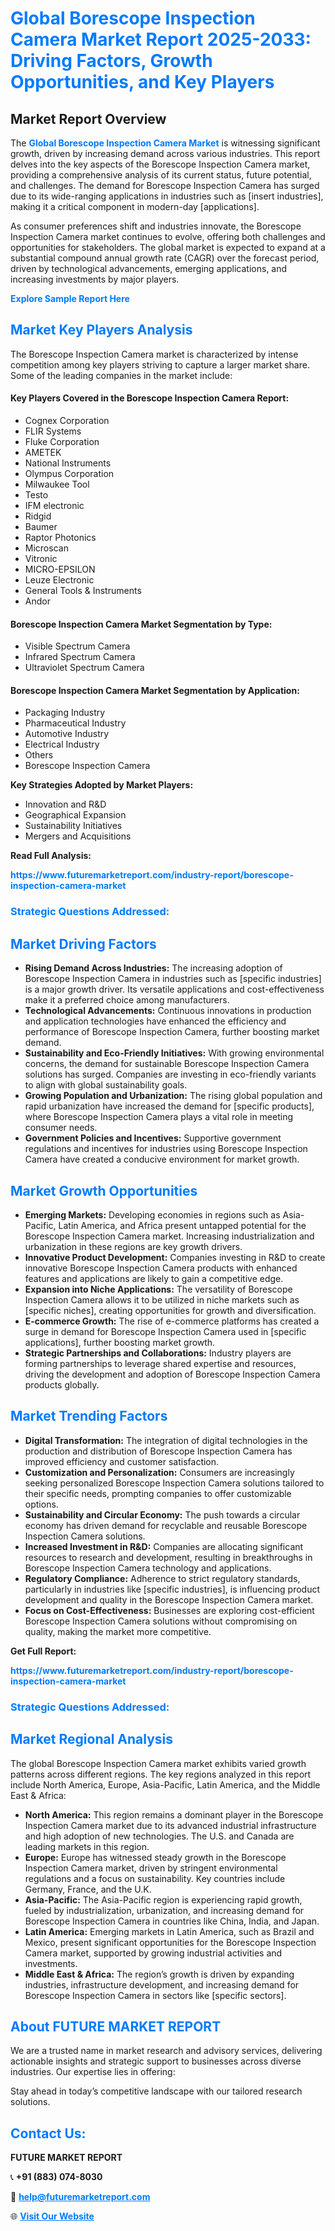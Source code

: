 <h1 style="color: #007BFF;">Global Borescope Inspection Camera Market Report 2025-2033: Driving Factors, Growth Opportunities, and Key Players</h1>

<section id="overview">
<h2>Market Report Overview</h2>
<p>The <a href="https://www.futuremarketreport.com/industry-report/borescope-inspection-camera-market" style="color: #007BFF; text-decoration: none;"><strong>Global Borescope Inspection Camera Market</strong></a> is witnessing significant growth, driven by increasing demand across various industries. This report delves into the key aspects of the Borescope Inspection Camera market, providing a comprehensive analysis of its current status, future potential, and challenges. The demand for Borescope Inspection Camera has surged due to its wide-ranging applications in industries such as [insert industries], making it a critical component in modern-day [applications].</p>
<p>As consumer preferences shift and industries innovate, the Borescope Inspection Camera market continues to evolve, offering both challenges and opportunities for stakeholders. The global market is expected to expand at a substantial compound annual growth rate (CAGR) over the forecast period, driven by technological advancements, emerging applications, and increasing investments by major players.</p>
</section>

<section id="overview">
<p><a href="https://www.futuremarketreport.com/request-sample/reportId=122891" style="color: #007BFF; text-decoration: none;"><strong>Explore Sample Report Here</strong></a></p>
</section>

<section id="key-players">
<h2 style="color: #007BFF;">Market Key Players Analysis</h2>
<p>The Borescope Inspection Camera market is characterized by intense competition among key players striving to capture a larger market share. Some of the leading companies in the market include:</p>
<h4>Key Players Covered in the Borescope Inspection Camera Report:</h4>
<ul><li>Cognex Corporation</li><li>FLIR Systems</li><li>Fluke Corporation</li><li>AMETEK</li><li>National Instruments</li><li>Olympus Corporation</li><li>Milwaukee Tool</li><li>Testo</li><li>IFM electronic</li><li>Ridgid</li><li>Baumer</li><li>Raptor Photonics</li><li>Microscan</li><li>Vitronic</li><li>MICRO-EPSILON</li><li>Leuze Electronic</li><li>General Tools &amp; Instruments</li><li>Andor</li></ul>
<h4>Borescope Inspection Camera Market Segmentation by Type:</h4>
<ul><li>Visible Spectrum Camera</li><li>Infrared Spectrum Camera</li><li>Ultraviolet Spectrum Camera</li></ul>

<h4>Borescope Inspection Camera Market Segmentation by Application:</h4>
<ul><li>Packaging Industry</li><li>Pharmaceutical Industry</li><li>Automotive Industry</li><li>Electrical Industry</li><li>Others</li><li>Borescope Inspection Camera</li></ul>
<p><strong>Key Strategies Adopted by Market Players:</strong></p>
<ul>
<li>Innovation and R&D</li>
<li>Geographical Expansion</li>
<li>Sustainability Initiatives</li>
<li>Mergers and Acquisitions</li>
</ul>
</section>

<section>
<p><strong>Read Full Analysis: </strong></p><a href="https://www.futuremarketreport.com/industry-report/borescope-inspection-camera-market" style="color: #007BFF; text-decoration: none;"><strong>https://www.futuremarketreport.com/industry-report/borescope-inspection-camera-market</strong></a>
<h3 style="color: #007BFF;">Strategic Questions Addressed:</h3>
</section>

<section id="driving-factors">
<h2 style="color: #007BFF;">Market Driving Factors</h2>
<ul>
<li><strong>Rising Demand Across Industries:</strong> The increasing adoption of Borescope Inspection Camera in industries such as [specific industries] is a major growth driver. Its versatile applications and cost-effectiveness make it a preferred choice among manufacturers.</li>
<li><strong>Technological Advancements:</strong> Continuous innovations in production and application technologies have enhanced the efficiency and performance of Borescope Inspection Camera, further boosting market demand.</li>
<li><strong>Sustainability and Eco-Friendly Initiatives:</strong> With growing environmental concerns, the demand for sustainable Borescope Inspection Camera solutions has surged. Companies are investing in eco-friendly variants to align with global sustainability goals.</li>
<li><strong>Growing Population and Urbanization:</strong> The rising global population and rapid urbanization have increased the demand for [specific products], where Borescope Inspection Camera plays a vital role in meeting consumer needs.</li>
<li><strong>Government Policies and Incentives:</strong> Supportive government regulations and incentives for industries using Borescope Inspection Camera have created a conducive environment for market growth.</li>
</ul>
</section>

<section id="growth-opportunities">
<h2 style="color: #007BFF;">Market Growth Opportunities</h2>
<ul>
<li><strong>Emerging Markets:</strong> Developing economies in regions such as Asia-Pacific, Latin America, and Africa present untapped potential for the Borescope Inspection Camera market. Increasing industrialization and urbanization in these regions are key growth drivers.</li>
<li><strong>Innovative Product Development:</strong> Companies investing in R&D to create innovative Borescope Inspection Camera products with enhanced features and applications are likely to gain a competitive edge.</li>
<li><strong>Expansion into Niche Applications:</strong> The versatility of Borescope Inspection Camera allows it to be utilized in niche markets such as [specific niches], creating opportunities for growth and diversification.</li>
<li><strong>E-commerce Growth:</strong> The rise of e-commerce platforms has created a surge in demand for Borescope Inspection Camera used in [specific applications], further boosting market growth.</li>
<li><strong>Strategic Partnerships and Collaborations:</strong> Industry players are forming partnerships to leverage shared expertise and resources, driving the development and adoption of Borescope Inspection Camera products globally.</li>
</ul>
</section>

<section id="trending-factors">
<h2 style="color: #007BFF;">Market Trending Factors</h2>
<ul>
<li><strong>Digital Transformation:</strong> The integration of digital technologies in the production and distribution of Borescope Inspection Camera has improved efficiency and customer satisfaction.</li>
<li><strong>Customization and Personalization:</strong> Consumers are increasingly seeking personalized Borescope Inspection Camera solutions tailored to their specific needs, prompting companies to offer customizable options.</li>
<li><strong>Sustainability and Circular Economy:</strong> The push towards a circular economy has driven demand for recyclable and reusable Borescope Inspection Camera solutions.</li>
<li><strong>Increased Investment in R&D:</strong> Companies are allocating significant resources to research and development, resulting in breakthroughs in Borescope Inspection Camera technology and applications.</li>
<li><strong>Regulatory Compliance:</strong> Adherence to strict regulatory standards, particularly in industries like [specific industries], is influencing product development and quality in the Borescope Inspection Camera market.</li>
<li><strong>Focus on Cost-Effectiveness:</strong> Businesses are exploring cost-efficient Borescope Inspection Camera solutions without compromising on quality, making the market more competitive.</li>
</ul>
</section>

<section>
<p><strong>Get Full Report: </strong></p><a href="https://www.futuremarketreport.com/industry-report/borescope-inspection-camera-market" style="color: #007BFF; text-decoration: none;"><strong>https://www.futuremarketreport.com/industry-report/borescope-inspection-camera-market</strong></a>
<h3 style="color: #007BFF;">Strategic Questions Addressed:</h3>
</section>


<section id="regional-analysis">
<h2 style="color: #007BFF;">Market Regional Analysis</h2>
<p>The global Borescope Inspection Camera market exhibits varied growth patterns across different regions. The key regions analyzed in this report include North America, Europe, Asia-Pacific, Latin America, and the Middle East & Africa:</p>
<ul>
<li><strong>North America:</strong> This region remains a dominant player in the Borescope Inspection Camera market due to its advanced industrial infrastructure and high adoption of new technologies. The U.S. and Canada are leading markets in this region.</li>
<li><strong>Europe:</strong> Europe has witnessed steady growth in the Borescope Inspection Camera market, driven by stringent environmental regulations and a focus on sustainability. Key countries include Germany, France, and the U.K.</li>
<li><strong>Asia-Pacific:</strong> The Asia-Pacific region is experiencing rapid growth, fueled by industrialization, urbanization, and increasing demand for Borescope Inspection Camera in countries like China, India, and Japan.</li>
<li><strong>Latin America:</strong> Emerging markets in Latin America, such as Brazil and Mexico, present significant opportunities for the Borescope Inspection Camera market, supported by growing industrial activities and investments.</li>
<li><strong>Middle East & Africa:</strong> The region’s growth is driven by expanding industries, infrastructure development, and increasing demand for Borescope Inspection Camera in sectors like [specific sectors].</li>
</ul>
</section>

<footer>
<h2 style="color: #007BFF;">About FUTURE MARKET REPORT</h2>
<p>We are a trusted name in market research and advisory services, delivering actionable insights and strategic support to businesses across diverse industries. Our expertise lies in offering:</p>

<p>Stay ahead in today’s competitive landscape with our tailored research solutions.</p>

<h2 style="color: #007BFF;">Contact Us:</h2>
<p><strong>FUTURE MARKET REPORT</strong></p>
<p>📞 <strong>+91 (883) 074-8030</strong></p>
<p>📧 <strong><a href="mailto:help@futuremarketreport.com" style="color: #007BFF;">help@futuremarketreport.com</a></strong></p>
<p>🌐 <strong><a href="https://www.futuremarketreport.com/" style="color: #007BFF;">Visit Our Website</a></strong></p>
</footer>